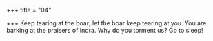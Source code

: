 +++
title = "04"

+++
Keep tearing at the boar; let the boar keep tearing at you.
You are barking at the praisers of Indra. Why do you torment us? Go  to sleep!
